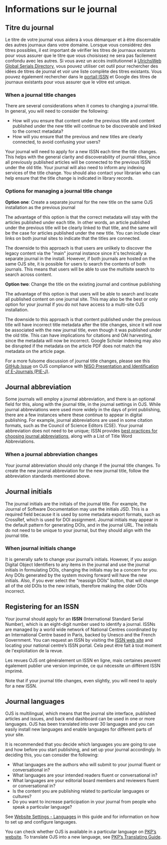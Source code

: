 # Informations sur le journal

## Titre du journal

Le titre de votre journal vous aidera à vous démarquer et à être discernable des autres journaux dans votre domaine. Lorsque vous considérez des titres possibles, il est important de vérifier les titres de journaux existants pour vous assurer que le titre que vous choisissez ne sera pas facilement confondu avec les autres. Si vous avez un accès institutionnel à [UlrichsWeb Global Serials Directory](http://ulrichsweb.serialssolutions.com/login), vous pouvez utiliser cet outil pour rechercher des idées de titres de journal et voir une liste complète des titres existants. Vous pouvez également rechercher dans le [portail ISSN](https://portal.issn.org/) et Google des titres de journaux existants pour vous assurer que le vôtre est unique.

### When a journal title changes

There are several considerations when it comes to changing a journal title. In general, you will need to consider the following:

* How will you ensure that content under the previous title and content published under the new title will continue to be discoverable and linked to the correct metadata?
* How will you ensure that the previous and new titles are clearly connected, to avoid confusing your users?

Your journal will need to apply for a new ISSN each time the title changes. This helps with the general clarity and discoverability of journal titles, since all previously published articles will be connected to the previous ISSN under the old title. Your journal will also need to inform any indexing services of the title change. You should also contact your librarian who can help ensure that the title change is indicated in library records.

### Options for managing a journal title change

**Option one**: Create a separate journal for the new title on the same OJS installation as the previous journal

The advantage of this option is that the correct metadata will stay with the articles published under each title. In other words, an article published under the previous title will be clearly linked to that title, and the same will be the case for articles published under the new title. You can include clear links on both journal sites to indicate that the titles are connected.

The downside to this approach is that users are unlikely to discover the legacy content via the "main" journal instance since it's technically a separate journal in the install. However, if both journals are hosted on the same OJS site, it is possible for users to search the contents of both journals. This means that users will be able to use the multisite search to search across content.

**Option two**: Change the title on the existing journal and continue publishing

The advantage of this option is that users will be able to search and locate all published content on one journal site. This may also be the best or only option for your journal if you do not have access to a multi-site OJS installation.

The downside to this approach is that content published under the previous title will have incorrect title metadata after the title changes, since it will now be associated with the new journal title, even though it was published under the old title. This can have implications for citations and OAI harvesting, since the metadata will now be incorrect. Google Scholar indexing may also be disrupted if the metadata on the article PDF does not match the metadata on the article page.

For a more fulsome discussion of journal title changes, please see this [GitHub Issue](https://github.com/pkp/pkp-lib/issues/2505) on OJS compliance with [NISO Presentation and Identification of E-Journals (PIE-J)](http://www.niso.org/workrooms/piej).

## Journal abbreviation

Some journals will employ a journal abbreviation, and there is an optional field for this, along with the journal title, in the journal settings in OJS. While journal abbreviations were used more widely in the days of print publishing, there are a few instances where these continue to appear in digital publishing. For example, journal abbreviations are used in some citation formats, such as the Council of Science Editors (CSE). Your journal abbreviation does not need to be unique; ISSN provides [best practices for choosing journal abbreviations](https://www.issn.org/services/online-services/access-to-the-ltwa/), along with a List of Title Word Abbreviations.

### When a journal abbreviation changes

Your journal abbreviation should only change if the journal title changes. To create the new journal abbreviation for the new journal title, follow the abbreviation standards mentioned above.

## Journal initials

The journal initials are the initials of the journal title. For example, the Journal of Software Documentation may use the initials JSD. This is a required field because it is used by some metadata export formats, such as CrossRef, which is used for DOI assignment. Journal initials may appear in the default pattern for generating DOIs, and in the journal URL. The initials do not need to be unique to your journal, but they should align with the journal title.

### When journal initials change

It is generally safe to change your journal’s initials. However, if you assign Digital Object Identifiers to any items in the journal and use the journal initials in formulating DOIs, changing the initials may be a concern for you. Any DOIs generated by the system moving forward will have the new initials. Also, if you ever select the “reassign DOIs” button, that will change all of the old DOIs to the new initials, therefore making the older DOIs incorrect.

## Registering for an ISSN

Your journal should apply for an **ISSN** (International Standard Serial Number), which is an eight-digit number used to identify a journal. ISSNs are managed by a world wide network of National Centres coordinated by an International Centre based in Paris, backed by Unesco and the French Government. You can request an ISSN by visiting the [ISSN web site](http://www.issn.org/) and locating your national centre’s ISSN portal. Cela peut être fait à tout moment de l'exploitation de la revue.

Les revues OJS ont généralement un ISSN en ligne, mais certaines peuvent également publier une version imprimée, ce qui nécessite un différent ISSN imprimé.

Note that if your journal title changes, even slightly, you will need to apply for a new ISSN.

## Journal languages

OJS is multilingual, which means that the journal site interface, published articles and issues, and back end dashboard can be used in one or more languages. OJS has been translated into over 30 languages and you can easily install new languages and enable languages for different parts of your site.

It is recommended that you decide which languages you are going to use and how before you start publishing, and set up your journal accordingly. In deciding this, you can consider the following:

* What languages are the authors who will submit to your journal fluent or conversational in?
* What languages are your intended readers fluent or conversational in?
* What languages are your editorial board members and reviewers fluent or conversational in?
* Is the content you are publishing related to particular languages or cultures?
* Do you want to increase participation in your journal from people who speak a particular language?

See [Website Settings - Languages](https://docs.pkp.sfu.ca/learning-ojs/en/settings-website#languages) in this guide and for information on how to set up and configure languages.

You can check whether OJS is available in a particular language on [PKP’s website](https://pkp.sfu.ca/contributors/translation/#ojs-languages). To translate OJS into a new language, see [PKP’s Translating Guide](https://docs.pkp.sfu.ca/translating-guide/en/).
